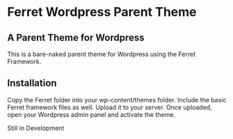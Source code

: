 Ferret Wordpress Parent Theme
=============================

A Parent Theme for Wordpress
---

This is a bare-naked parent theme for Wordpress using the Ferret Framework.


Installation
---
Copy the Ferret folder into your wp-content/themes folder. Include the basic Ferret framework files as well. Upload it to your server. Once uploaded, open your Wordpress admin panel and activate the theme.


Still in Development